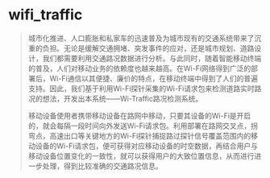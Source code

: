 # wifi_traffic
>  城市化推进、人口膨胀和私家车的迅速普及为城市现有的交通系统带来了沉重的负担。无论是缓解交通拥堵、突发事件的应对，还是城市规划、道路设计，我们都需要利用交通路况数据进行分析。与此同时，随着智能移动终端的普及，人们对移动业务的依赖度也越来越高。在Wi-Fi网络得到广泛的部署后，Wi-Fi通信以其便捷、廉价的特点，在移动终端中得到了人们的普遍支持。因此，我们基于利用Wi-Fi探针采集的Wi-Fi请求包来检测道路实时路况的想法，开发出本系统——Wi-Traffic路况检测系统。
>
>  移动设备使用者携带移动设备在路网中移动，只要其设备的Wi-Fi是开启的，就会每隔一段时间向外发送Wi-Fi请求包。利用部署在路网交叉点，拐弯点，高速出口等关键地方的Wi-Fi探针捕捉路过探针信号覆盖范围内的移动设备的Wi-Fi请求包，便可获得对应移动设备的时空数据，再结合用户与移动设备位置变化的一致性，就可以获得用户的大致位置信息，从而进行进一步处理，得到比较准确的交通路况信息。
